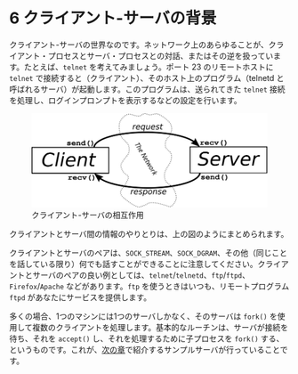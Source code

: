 # 6 クライアント-サーバの背景

クライアント-サーバの世界なのです。ネットワーク上のあらゆることが、クライアント・プロセスとサーバ・プロセスとの対話、またはその逆を扱っています。たとえば、`telnet` を考えてみましょう。ポート 23 のリモートホストに `telnet` で接続すると（クライアント）、そのホスト上のプログラム（telnetd と呼ばれるサーバ）が起動します。このプログラムは、送られてきた `telnet` 接続を処理し、ログインプロンプトを表示するなどの設定を行います。

<figure>
  <img
  src="images/cs.svg"
  alt="[Client-Server Interaction Diagram]">
  <figcaption>クライアント-サーバの相互作用</figcaption>
</figure>

クライアントとサーバ間の情報のやりとりは、上の図のようにまとめられます。

クライアントとサーバのペアは、`SOCK_STREAM`、`SOCK_DGRAM`、その他（同じことを話している限り）何でも話すことができることに注意してください。クライアントとサーバのペアの良い例としては、`telnet`/`telnetd`、`ftp`/`ftpd`、`Firefox`/`Apache` などがあります。`ftp` を使うときはいつも、リモートプログラム `ftpd` があなたにサービスを提供します。

多くの場合、1つのマシンには1つのサーバしかなく、そのサーバは `fork()` を使用して複数のクライアントを処理します。基本的なルーチンは、サーバが接続を待ち、それを `accept()` し、それを処理するために子プロセスを `fork()` する、というものです。これが、[次の章](./a-simple-stream-client.md)で紹介するサンプルサーバが行っていることです。
